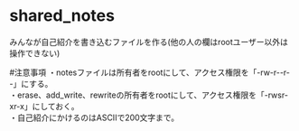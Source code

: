 # shared_notes
みんなが自己紹介を書き込むファイルを作る(他の人の欄はrootユーザー以外は操作できない)

#注意事項
・notesファイルは所有者をrootにして、アクセス権限を「-rw-r--r--」にする。  
・erase、add_write、rewriteの所有者をrootにして、アクセス権限を「-rwsr-xr-x」にしておく。  
・自己紹介にかけるのはASCIIで200文字まで。  
